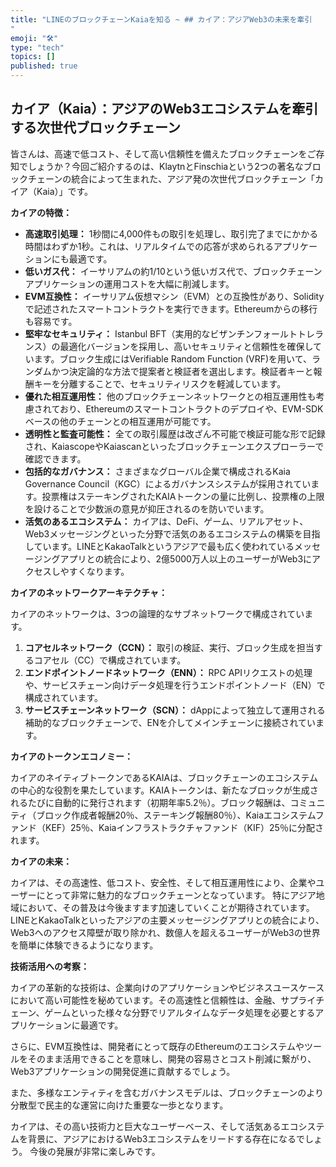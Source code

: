 ```yaml
---
title: "LINEのブロックチェーンKaiaを知る ~ ## カイア：アジアWeb3の未来を牽引 
"
emoji: "🛠"
type: "tech" 
topics: []
published: true
---
```



## カイア（Kaia）：アジアのWeb3エコシステムを牽引する次世代ブロックチェーン

皆さんは、高速で低コスト、そして高い信頼性を備えたブロックチェーンをご存知でしょうか？今回ご紹介するのは、KlaytnとFinschiaという2つの著名なブロックチェーンの統合によって生まれた、アジア発の次世代ブロックチェーン「カイア（Kaia）」です。

**カイアの特徴：**

* **高速取引処理：** 1秒間に4,000件もの取引を処理し、取引完了までにかかる時間はわずか1秒。これは、リアルタイムでの応答が求められるアプリケーションにも最適です。
* **低いガス代：** イーサリアムの約1/10という低いガス代で、ブロックチェーンアプリケーションの運用コストを大幅に削減します。
* **EVM互換性：** イーサリアム仮想マシン（EVM）との互換性があり、Solidityで記述されたスマートコントラクトを実行できます。Ethereumからの移行も容易です。
* **堅牢なセキュリティ：** Istanbul BFT（実用的なビザンチンフォールトトレランス）の最適化バージョンを採用し、高いセキュリティと信頼性を確保しています。ブロック生成にはVerifiable Random Function (VRF)を用いて、ランダムかつ決定論的な方法で提案者と検証者を選出します。検証者キーと報酬キーを分離することで、セキュリティリスクを軽減しています。
* **優れた相互運用性：** 他のブロックチェーンネットワークとの相互運用性も考慮されており、Ethereumのスマートコントラクトのデプロイや、EVM-SDKベースの他のチェーンとの相互運用が可能です。
* **透明性と監査可能性：** 全ての取引履歴は改ざん不可能で検証可能な形で記録され、KaiascopeやKaiascanといったブロックチェーンエクスプローラーで確認できます。
* **包括的なガバナンス：** さまざまなグローバル企業で構成されるKaia Governance Council（KGC）によるガバナンスシステムが採用されています。投票権はステーキングされたKAIAトークンの量に比例し、投票権の上限を設けることで少数派の意見が抑圧されるのを防いでいます。
* **活気のあるエコシステム：** カイアは、DeFi、ゲーム、リアルアセット、Web3メッセージングといった分野で活気のあるエコシステムの構築を目指しています。LINEとKakaoTalkというアジアで最も広く使われているメッセージングアプリとの統合により、2億5000万人以上のユーザーがWeb3にアクセスしやすくなります。


**カイアのネットワークアーキテクチャ：**

カイアのネットワークは、3つの論理的なサブネットワークで構成されています。

1. **コアセルネットワーク（CCN）：** 取引の検証、実行、ブロック生成を担当するコアセル（CC）で構成されています。
2. **エンドポイントノードネットワーク（ENN）：** RPC APIリクエストの処理や、サービスチェーン向けデータ処理を行うエンドポイントノード（EN）で構成されています。
3. **サービスチェーンネットワーク（SCN）：** dAppによって独立して運用される補助的なブロックチェーンで、ENを介してメインチェーンに接続されています。

**カイアのトークンエコノミー：**

カイアのネイティブトークンであるKAIAは、ブロックチェーンのエコシステムの中心的な役割を果たしています。KAIAトークンは、新たなブロックが生成されるたびに自動的に発行されます（初期年率5.2％）。ブロック報酬は、コミュニティ（ブロック作成者報酬20％、ステーキング報酬80％）、Kaiaエコシステムファンド（KEF）25％、Kaiaインフラストラクチャファンド（KIF）25％に分配されます。

**カイアの未来：**

カイアは、その高速性、低コスト、安全性、そして相互運用性により、企業やユーザーにとって非常に魅力的なブロックチェーンとなっています。  特にアジア地域において、その普及は今後ますます加速していくことが期待されています。 LINEとKakaoTalkといったアジアの主要メッセージングアプリとの統合により、Web3へのアクセス障壁が取り除かれ、数億人を超えるユーザーがWeb3の世界を簡単に体験できるようになります。

**技術活用への考察：**

カイアの革新的な技術は、企業向けのアプリケーションやビジネスユースケースにおいて高い可能性を秘めています。その高速性と信頼性は、金融、サプライチェーン、ゲームといった様々な分野でリアルタイムなデータ処理を必要とするアプリケーションに最適です。

さらに、EVM互換性は、開発者にとって既存のEthereumのエコシステムやツールをそのまま活用できることを意味し、開発の容易さとコスト削減に繋がり、Web3アプリケーションの開発促進に貢献するでしょう。

また、多様なエンティティを含むガバナンスモデルは、ブロックチェーンのより分散型で民主的な運営に向けた重要な一歩となります。

カイアは、その高い技術力と巨大なユーザーベース、そして活気あるエコシステムを背景に、アジアにおけるWeb3エコシステムをリードする存在になるでしょう。  今後の発展が非常に楽しみです。



        